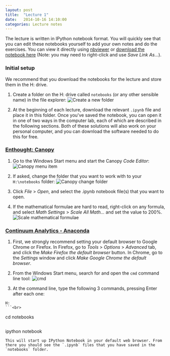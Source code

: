 ```yaml
---
layout: post
title:  "Lecture 1"
date:   2014-10-16 14:10:00
categories: Lecture notes
---
```


The lecture is written in IPython notebook format. You will quickly see that you can edit these notebooks yourself to add your own notes and do the exercises. You can view it directly using
[nbviewer](http://nbviewer.ipython.org/url/raw.github.com/ggorman/Introduction-to-programming-for-geoscientists/master/notebook/Lecture-1-Introduction-to-programming-for-geoscientists.ipynb?raw=true) or [download the notebook here](http://raw.github.com/ggorman/Introduction-to-programming-for-geoscientists/master/notebook/Lecture-1-Introduction-to-programming-for-geoscientists.ipynb?raw=true) (Note: you may need to right-click and use *Save Link As...*).

### Initial setup
We recommend that you download the notebooks for the lecture and store them in the H: drive. 

1. Create a folder on the H: drive called `notebooks` (or any other sensible name) in the file explorer:
![Create a new folder](https://raw.githubusercontent.com/ggorman/Introduction-to-programming-for-geoscientists/gh-pages/images/new_folder_on_h_drive.jpg "Create a new folder called 'notebooks' on your H: drive.")

2. At the beginning of each lecture, download the relevant `.ipynb` file and place it in this folder. Once you've saved the notebook, you can open it in one of two ways in the computer lab, each of which are described in the following sections. Both of these solutions will also work on your personal computer, and you can download the software needed to do this for free.

### [Enthought: Canopy](https://www.enthought.com/products/canopy/)
1. Go to the Windows Start menu and start the Canopy *Code Editor*:<br>
![Canopy menu item](https://raw.githubusercontent.com/ggorman/Introduction-to-programming-for-geoscientists/gh-pages/images/canopy_menu_item.jpg "The Canopy menu item in the Windows Start menu.")

2. If asked, change the folder that you want to work with to your `H:\notebooks` folder:
![Canopy change folder](https://raw.githubusercontent.com/ggorman/Introduction-to-programming-for-geoscientists/gh-pages/images/canopy_change_directory.jpg "Changing the Canopy working directory.")

3. Click *File* > *Open*, and select the .ipynb notebook file(s) that you want to open.

4. If the mathematical formulae are hard to read, right-click on any formula, and select *Math Settings* > *Scale All Math...* and set the value to 200%.
![Scale mathematical formulae](https://raw.githubusercontent.com/ggorman/Introduction-to-programming-for-geoscientists/gh-pages/images/scale.jpg "Scale mathematical formulae.")

### [Continuum Analytics - Anaconda](https://store.continuum.io/cshop/anaconda/)
1. First, we strongly recommend setting your default browser to Google Chrome or Firefox. In Firefox, go to *Tools* > *Options* > *Advanced* tab, and click the *Make Firefox the default browser* button. In Chrome, go to the *Settings* window and click *Make Google Chrome the default browser*.

2. From the Windows Start menu, search for and open the `cmd` command line tool:
![cmd](https://raw.githubusercontent.com/ggorman/Introduction-to-programming-for-geoscientists/gh-pages/images/cmd_menu_item.jpg "The cmd command line tool.")

3. At the command line, type the following 3 commands, pressing Enter after each one:<br>
```
H:
```<br>
```
cd notebooks
```<br>
```
ipython notebook
```<br>
This will start up IPython Notebook in your default web browser. From there you should see the `.ipynb` files that you have saved in the `notebooks` folder.

